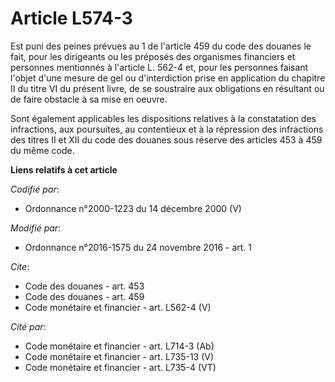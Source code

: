 # Article L574-3

Est puni des peines prévues au 1 de l'article 459 du code des douanes le fait, pour les dirigeants ou les préposés des
organismes financiers et personnes mentionnés à l'article L. 562-4 et, pour les personnes faisant l'objet d'une mesure de gel
ou d'interdiction prise en application du chapitre II du titre VI du présent livre, de se soustraire aux obligations en
résultant ou de faire obstacle à sa mise en oeuvre. 

Sont également applicables les dispositions relatives à la constatation des infractions, aux poursuites, au contentieux et à
la répression des infractions des titres II et XII du code des douanes sous réserve des articles 453 à 459 du même code.

**Liens relatifs à cet article**

_Codifié par_:

  - Ordonnance n°2000-1223 du 14 décembre 2000 (V)

_Modifié par_:

  - Ordonnance n°2016-1575 du 24 novembre 2016 - art. 1

_Cite_:

  - Code des douanes - art. 453
  - Code des douanes - art. 459
  - Code monétaire et financier - art. L562-4 (V)

_Cité par_:

  - Code monétaire et financier - art. L714-3 (Ab)
  - Code monétaire et financier - art. L735-13 (V)
  - Code monétaire et financier - art. L735-4 (VT)
